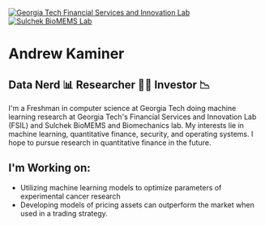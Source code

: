 <a href="https://fintech.gatech.edu/#/"><img alt="Georgia Tech Financial Services and Innovation Lab" src="https://user-images.githubusercontent.com/94922098/217368610-7673b8af-6db6-454a-8d9d-5466d4ed70c4.png"></img></a>
<a href="https://www.sulchek2.gatech.edu/"><img alt="Sulchek BioMEMS Lab" src="https://user-images.githubusercontent.com/94922098/217366614-fa059589-98f6-4b36-b181-cf998638f8a9.png"></img></a>

# Andrew Kaminer

## Data Nerd 📊 Researcher 👨‍🔬 Investor 📉

I'm a Freshman in computer science at Georgia Tech doing machine learning research at Georgia Tech's Financial Services and Innovation Lab (FSIL) and Sulchek BioMEMS and Biomechanics lab. My interests lie in machine learning, quantitative finance, security, and operating systems. I hope to pursue research in quantitative finance in the future.


## I'm Working on:
- Utilizing machine learning models to optimize parameters of experimental cancer research
- Developing models of pricing assets can outperform the market when used in a trading strategy. 

